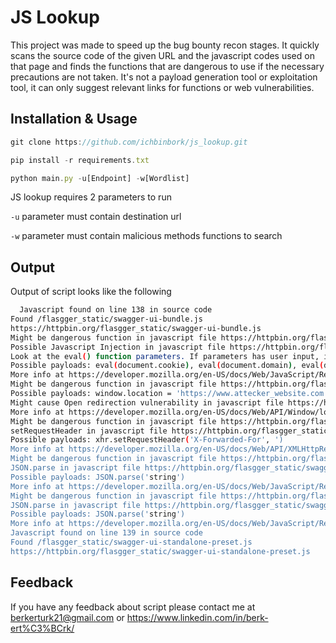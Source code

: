 
# JS Lookup
This project was made to speed up the bug bounty recon stages. 
It quickly scans the source code of the given URL and the javascript codes used on that page and finds the functions that are dangerous to use if the necessary precautions are not taken. 
It's not a payload generation tool or exploitation tool, it can only suggest relevant links for functions or web vulnerabilities.
## Installation & Usage

```javascript
git clone https://github.com/ichbinbork/js_lookup.git

pip install -r requirements.txt

python main.py -u[Endpoint] -w[Wordlist] 

```
JS lookup requires 2 parameters to run

``-u`` parameter must contain destination url

``-w`` parameter must contain malicious methods functions to search

  
## Output

Output of script looks like the following

```bash
  Javascript found on line 138 in source code
Found /flasgger_static/swagger-ui-bundle.js
https://httpbin.org/flasgger_static/swagger-ui-bundle.js
Might be dangerous function in javascript file https://httpbin.org/flasgger_static/swagger-ui-bundle.js
Possible Javascript Injection in javascript file https://httpbin.org/flasgger_static/swagger-ui-bundle.js
Look at the eval() function parameters. If parameters has user input, it is vulnerable to javascript injection
Possible payloads: eval(document.cookie), eval(document.domain), eval(document.location)
More info at https://developer.mozilla.org/en-US/docs/Web/JavaScript/Reference/Global_Objects/eval
Might be dangerous function in javascript file https://httpbin.org/flasgger_static/swagger-ui-bundle.js        
Possible payloads: window.location = 'https://www.attecker_website.com'
Might cause Open redirection vulnerability in javascript file https://httpbin.org/flasgger_static/swagger-ui-bundle.js
More info at https://developer.mozilla.org/en-US/docs/Web/API/Window/location
Might be dangerous function in javascript file https://httpbin.org/flasgger_static/swagger-ui-bundle.js        
setRequestHeader in javascript file https://httpbin.org/flasgger_static/swagger-ui-bundle.js
Possible payloads: xhr.setRequestHeader('X-Forwarded-For', ')
More info at https://developer.mozilla.org/en-US/docs/Web/API/XMLHttpRequest/setRequestHeader
Might be dangerous function in javascript file https://httpbin.org/flasgger_static/swagger-ui-bundle.js        
JSON.parse in javascript file https://httpbin.org/flasgger_static/swagger-ui-bundle.js
Possible payloads: JSON.parse('string')
More info at https://developer.mozilla.org/en-US/docs/Web/JavaScript/Reference/Global_Objects/JSON/parse       
Might be dangerous function in javascript file https://httpbin.org/flasgger_static/swagger-ui-bundle.js        
JSON.parse in javascript file https://httpbin.org/flasgger_static/swagger-ui-bundle.js
Possible payloads: JSON.parse('string')
More info at https://developer.mozilla.org/en-US/docs/Web/JavaScript/Reference/Global_Objects/JSON/parse       
Javascript found on line 139 in source code
Found /flasgger_static/swagger-ui-standalone-preset.js
https://httpbin.org/flasgger_static/swagger-ui-standalone-preset.js
```

  
## Feedback

If you have any feedback about script please contact me at berkerturk21@gmail.com or https://www.linkedin.com/in/berk-ert%C3%BCrk/
  